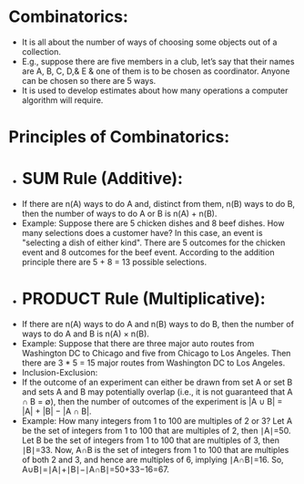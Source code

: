 # Combinatorics: 
*	It is all about the number of ways of choosing some objects out of a collection.
*	E.g., suppose there are five members in a club, let’s say that their names are A, B, C, D,& E & one of them is to be chosen as coordinator. Anyone can be chosen so there are 5 ways. 
*	It is used to develop estimates about how many operations a computer algorithm will require.

# Principles of Combinatorics:
* # SUM Rule (Additive): 
* If there are n(A) ways to do A and, distinct from them, n(B) ways to do B, then the number of ways to do A or B is n(A) + n(B).
*	Example: Suppose there are 5 chicken dishes and 8 beef dishes. How many selections does a customer have? In this case, an event is "selecting a dish of either kind". There are 5 outcomes for the chicken event and 8 outcomes for the beef event. According to the addition principle there are 5 + 8 = 13 possible selections.
* #	PRODUCT Rule (Multiplicative): 
* If there are n(A) ways to do A and n(B) ways to do B, then the number of ways to do A and B is n(A) × n(B).
*	Example:  Suppose that there are three major auto routes from Washington DC to Chicago and five from Chicago to Los Angeles. Then there are 3 * 5 = 15 major routes from Washington DC to Los Angeles.
*	Inclusion-Exclusion: 
*	If the outcome of an experiment can either be drawn from set A or set B and sets A and B may potentially overlap (i.e., it is not guaranteed that A ∩ B = ∅), then the number of outcomes of the experiment is |A ∪ B| = |A| + |B| − |A ∩ B|.
*	Example:  How many integers from 1 to 100 are multiples of 2 or 3? Let A be the set of integers from 1 to 100 that are multiples of 2, then ∣A∣=50. Let B be the set of integers from 1 to 100 that are multiples of 3, then ∣B∣=33. Now, A∩B is the set of integers from 1 to 100 that are multiples of both 2 and 3, and hence are multiples of 6, implying ∣A∩B∣=16. So, A∪B∣=∣A∣+∣B∣−∣A∩B∣=50+33−16=67.
